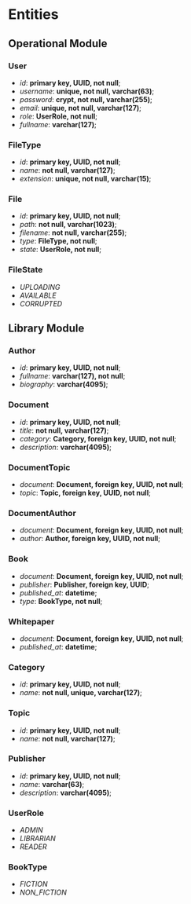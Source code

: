# Entities

## Operational Module

### User

* _id_: __primary key, UUID, not null__;
* _username_: __unique, not null, varchar(63)__;
* _password_: __crypt, not null, varchar(255)__;
* _email_: __unique, not null, varchar(127)__;
* _role_: __UserRole, not null__;
* _fullname_: __varchar(127)__;

### FileType

* _id_: __primary key, UUID, not null__;
* _name_: __not null, varchar(127)__;
* _extension_: __unique, not null, varchar(15)__;

### File

* _id_: __primary key, UUID, not null__;
* _path_: __not null, varchar(1023)__;
* _filename_: __not null, varchar(255)__;
* _type_: __FileType, not null__;
* _state_: __UserRole, not null__;

### FileState

* _UPLOADING_
* _AVAILABLE_
* _CORRUPTED_

## Library Module

### Author

* _id_: __primary key, UUID, not null__;
* _fullname_: __varchar(127), not null__;
* _biography_: __varchar(4095)__;

### Document

* _id_: __primary key, UUID, not null__;
* _title_: __not null, varchar(127)__;
* _category_: __Category, foreign key, UUID, not null__;
* _description_: __varchar(4095)__;

### DocumentTopic

* _document_: __Document, foreign key, UUID, not null__;
* _topic_: __Topic, foreign key, UUID, not null__;

### DocumentAuthor

* _document_: __Document, foreign key, UUID, not null__;
* _author_: __Author, foreign key, UUID, not null__;

### Book

* _document_: __Document, foreign key, UUID, not null__;
* _publisher_: __Publisher, foreign key, UUID__;
* _published\_at_: __datetime__;
* _type_: __BookType, not null__;

### Whitepaper

* _document_: __Document, foreign key, UUID, not null__;
* _published\_at_: __datetime__;

### Category

* _id_: __primary key, UUID, not null__;
* _name_: __not null, unique, varchar(127)__;

### Topic

* _id_: __primary key, UUID, not null__;
* _name_: __not null, varchar(127)__;

### Publisher

* _id_: __primary key, UUID, not null__;
* _name_: __varchar(63)__;
* _description_: __varchar(4095)__;

### UserRole

* _ADMIN_
* _LIBRARIAN_
* _READER_

### BookType

* _FICTION_
* _NON\_FICTION_

